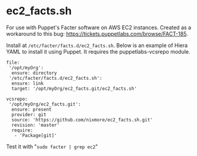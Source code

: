 ec2_facts.sh
============

For use with Puppet's Facter software on AWS EC2 instances. Created as a workaround to this bug: https://tickets.puppetlabs.com/browse/FACT-185.

Install at `/etc/facter/facts.d/ec2_facts.sh`. Below is an example of Hiera YAML to install it using Puppet. It requires the puppetlabs-vcsrepo module.


```
file:
 '/opt/myOrg':
  ensure: directory
 '/etc/facter/facts.d/ec2_facts.sh':
  ensure: link
  target: '/opt/myOrg/ec2_facts.git/ec2_facts.sh'
```

```
vcsrepo:
 '/opt/myOrg/ec2_facts.git':
  ensure: present
  provider: git
  source: 'https://github.com/nixmore/ec2_facts.sh.git'
  revision: 'master'
  require:
   - 'Package[git]'
```

Test it with "`sudo facter | grep ec2`"
